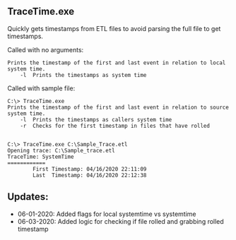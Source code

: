 ## TraceTime.exe

Quickly gets timestamps from ETL files to avoid parsing the full file to get timestamps.

Called with no arguments:

```
Prints the timestamp of the first and last event in relation to local system time.
	-l	Prints the timestamps as system time
```

Called with sample file:

```
C:\> TraceTime.exe
Prints the timestamp of the first and last event in relation to source system time.
	-l	Prints the timestamps as callers system time
	-r	Checks for the first timestamp in files that have rolled


C:\> TraceTime.exe C:\Sample_Trace.etl
Opening trace: C:\Sample_trace.etl
TraceTime: SystemTime
============
        First Timestamp: 04/16/2020 22:11:09
        Last  Timestamp: 04/16/2020 22:12:38
```

## Updates:

- 06-01-2020: Added flags for local systemtime vs systemtime
- 06-03-2020: Added logic for checking if file rolled and grabbing rolled timestamp
